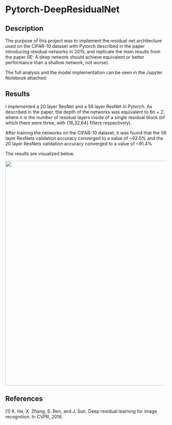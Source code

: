 # Pytorch-DeepResidualNet

## Description 
The purpose of this project was to implement the residual net architecture used on the CIFAR-10 dataset with Pytorch described in the paper introducing residual networks in 2015, and replicate the main results from the paper (IE: A deep network should achieve equivalent or better performance than a shallow network, not worse). 

The full analysis and the model implementation can be seen in the Jupyter Notebook attached. 

## Results
I implemented a 20 layer ResNet and a 56 layer ResNet in Pytorch. As described in the paper, the depth of the networks was equivalent to 6n + 2, where n is the number of residual layers inside of a single residual block (of which there were three, with {16,32,64} filters respectively). 

After training the networks on the CIFAR-10 dataset, it was found that the 56 layer ResNets validation accuracy converged to a value of ~92.5% and the 20 layer ResNets validation accuracy converged to a value of ~91.4%

The results are visualized below.

<img src="./ResNets.png" width = "700">


## References
[1] K. He, X. Zhang, S. Ren, and J. Sun. Deep residual learning for image recognition. In CVPR, 2016.
